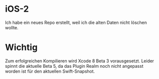 # iOS-2

Ich habe ein neues Repo erstellt, weil ich die alten Daten nicht löschen wollte.

# Wichtig

Zum erfolgreichen Kompilieren wird Xcode 8 Beta 3 vorausgesetzt. Leider spinnt die aktuelle Beta 5, da das Plugin Realm noch nicht angepasst worden ist für den aktuellen Swift-Snapshot.
